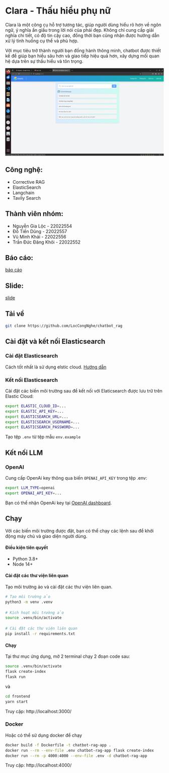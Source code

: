 # Clara - Thấu hiểu phụ nữ
Clara là một công cụ hỗ trợ tương tác, giúp người dùng hiểu rõ hơn về ngôn ngữ, ý nghĩa ẩn giấu trong lời nói của phái đẹp. Không chỉ cung cấp giải nghĩa chi tiết, có độ tin cậy cao, đồng thời bạn cũng nhận được hướng dẫn xử lý tình huống cụ thể và phù hợp.

Với mục tiêu trở thành người bạn đồng hành thông minh, chatbot được thiết kế để giúp bạn hiểu sâu hơn và giao tiếp hiệu quả hơn, xây dựng mối quan hệ dựa trên sự thấu hiểu và tôn trọng.

<img src="./demo1.png" alt="Screenshot of the sample app" width="800"/>



## Công nghệ:
- Corrective RAG
- ElasticSearch
- Langchain
- Tavily Search


## Thành viên nhóm:
- Nguyễn Gia Lộc - 22022554
- Đỗ Tiến Dũng - 22022557
- Vũ Minh Khải - 22022556
- Trần Đức Đăng Khôi - 22022552


## Báo cáo:
[báo cáo](./report.pdf)


## Slide:
[slide](./slide.pptx)


## Tải về

```bash
git clone https://github.com/LocCongNghe/chatbot_rag
```




## Cài đặt và kết nối Elasticsearch

### Cài đặt Elasticsearch

Cách tốt nhất là sử dụng elstic cloud. [Hướng dẫn](https://www.elastic.co/search-labs/tutorials/install-elasticsearch)

### Kết nối Elasticsearch

Cài đặt các biến môi trường sau để kết nối với Elaticsearch được lưu trữ trên Elastic Cloud:

```sh
export ELASTIC_CLOUD_ID=...
export ELASTIC_API_KEY=...
export ELASTICSEARCH_URL=...
export ELASTICSEARCH_USERNAME=...
export ELASTICSEARCH_PASSWORD=...
```

Tạo tệp `.env` từ tệp mẫu `env.example` 

## Kết nối LLM

### OpenAI

Cung cấp OpenAi key thông qua biến `OPENAI_API_KEY` trong tệp .env:

```sh
export LLM_TYPE=openai
export OPENAI_API_KEY=...
```

Bạn có thể nhận OpenAi key tại [OpenAI dashboard](https://platform.openai.com/account/api-keys).

## Chạy

Với các biến môi trường được đặt, bạn có thể chạy các lệnh sau để khởi động máy chủ và giao diện người dùng.

#### Điều kiện tiên quyết
- Python 3.8+
- Node 14+

#### Cài đặt các thư viện liên quan

Tạo môi trường ảo và cài đặt các thư viện liên quan.

```sh
# Tạo môi trường ảo
python3 -m venv .venv

# Kích hoạt môi trường ảo
source .venv/bin/activate

# Cài đặt các thư viện liên quan
pip install -r requirements.txt
```

#### Chạy
Tại thư mục ứng dụng, mở 2 terminal chạy 2 đoạn code sau:
```sh
source .venv/bin/activate
flask create-index
flask run
```

và

```sh
cd frontend
yarn start
```
Truy cập: http://localhost:3000/

### Docker
Hoặc có thể sử dụng docker để chạy
```sh
docker build -f Dockerfile -t chatbot-rag-app .
docker run --rm --env-file .env chatbot-rag-app flask create-index
docker run --rm -p 4000:4000 --env-file .env -d chatbot-rag-app
```
Truy cập: http://localhost:4000/
